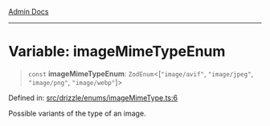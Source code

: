 [Admin Docs](/)

***

# Variable: imageMimeTypeEnum

> `const` **imageMimeTypeEnum**: `ZodEnum`\<\[`"image/avif"`, `"image/jpeg"`, `"image/png"`, `"image/webp"`\]\>

Defined in: [src/drizzle/enums/imageMimeType.ts:6](https://github.com/syedali237/talawa-api/blob/aa4e819f67def774740606c7a534dc013cdfe393/src/drizzle/enums/imageMimeType.ts#L6)

Possible variants of the type of an image.
